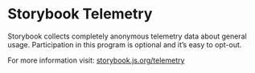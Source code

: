 # Storybook Telemetry

Storybook collects completely anonymous telemetry data about general usage. Participation in this program is optional and it’s easy to opt-out.

For more information visit: [storybook.js.org/telemetry](https://storybook.js.org/docs/configure/telemetry)
